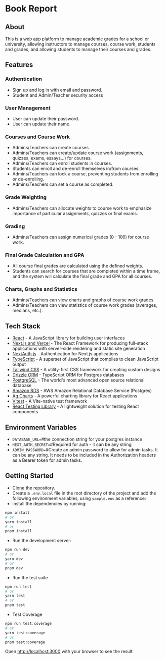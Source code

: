 # Book Report

## About

This is a web app platform to manage academic grades for a school or university, allowing instructors to manage courses, course work, students and grades, and allowing students to manage their courses and grades.

## Features

### Authentication

- Sign up and log in with email and password.
- Student and Admin/Teacher security access

### User Management

- User can update their password.
- User can update their name.

### Courses and Course Work

- Admins/Teachers can create courses.
- Admins/Teachers can create/update course work (assignments, quizzes, exams, essays...) for courses.
- Admins/Teachers can enroll students in courses.
- Students can enroll and de-enroll themselves in/from courses.
- Admins/Teachers can lock a course, preventing students from enrolling or de-enrolling.
- Admins/Teachers can set a course as completed.

### Grade Weighting

- Admins/Teachers can allocate weights to course work to emphasize importance of particular assignments, quizzes or final exams.

### Grading

- Admins/Teachers can assign numerical grades (0 - 100) for course work.

### Final Grade Calculation and GPA

- All course final grades are calculated using the defined weights.
- Students can search for courses that are completed within a time frame, and the system will calculate the final grade and GPA for all courses.

### Charts, Graphs and Statistics

- Admins/Teachers can view charts and graphs of course work grades.
- Admins/Teachers can view statistics of course work grades (averages, medians, etc.).

## Tech Stack

- [React](https://reactjs.org/) - A JavaScript library for building user interfaces
- [Next.js and Vercel](https://nextjs.org/) - The React Framework for producing full-stack applications with server-side rendering and static site generation
- [NextAuth.js](https://next-auth.js.org/) - Authentication for Next.js applications
- [TypeScript](https://www.typescriptlang.org/) - A superset of JavaScript that compiles to clean JavaScript output
- [Tailwind CSS](https://tailwindcss.com/) - A utility-first CSS framework for creating custom designs
- [Drizzle ORM](https://orm.drizzle.team/) - TypeScript ORM for Postgres databases
- [PostgreSQL](https://www.postgresql.org/) - The world's most advanced open source relational database
- [Amazon RDS](https://aws.amazon.com/rds/) - AWS Amazon Relational Database Service (Postgres)
- [Ag Charts](https://www.ag-grid.com/charts/react/quick-start/) - A powerful charting library for React applications
- [Vitest](https://vitest.dev/) - A Vite-native test framework
- [React Testing Library](https://testing-library.com/docs/react-testing-library/intro/) - A lightweight solution for testing React components

## Environment Variables

- `DATABASE_URL=`#the connection string for your postgres instance
- `NEXT_AUTH_SECRET=`#Required for auth - it can be any string
- `ADMIN_PASSWORD=`#Create an admin password to allow for admin tasks. It can be any string. It needs to be included in the Authorization headers as a Bearer token for admin tasks.

## Getting Started

- Clone the repository.
- Create a `.env.local` file in the root directory of the project and add the following environment variables, using `sample.env` as a reference:
- install the dependencies by running:

```bash
npm install
# or
yarn install
# or
pnpm install
```

- Run the development server:

```bash
npm run dev
# or
yarn dev
# or
pnpm dev
```

- Run the test suite

```bash
npm run test
# or
yarn test
# or
pnpm test
```

- Test Coverage

```bash
npm run test:coverage
# or
yarn test:coverage
# or
pnpm test:coverage
```

Open [http://localhost:3000](http://localhost:3000) with your browser to see the result.
